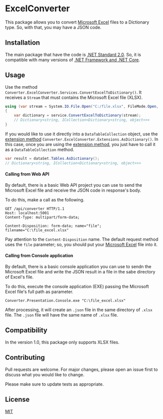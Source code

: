 # ExcelConverter

This package allows you to convert [Microsoft Excel](https://products.office.com/excel) files to a Dictionary type. So, with that, you may have a JSON code.

## Installation

The main package that have the code is [.NET Standard 2.0](https://docs.microsoft.com/dotnet/standard/net-standard). So, it is compatible with many versions of [.NET Framework and .NET Core](https://dotnet.microsoft.com/download).

## Usage

Use the method `Converter.ExcelConverter.Services.ConvertExcelToDictionary()`. It receives a `Stream` that must contains the Microsoft Excel file (XLSX).

```csharp
using (var stream = System.IO.File.Open("C:/file.xlsx", FileMode.Open, FileAccess.Read))
{
    var dictionary = service.ConvertExcelToDictionary(stream);
    // Dictionary<string, ICollection<Dictionary<string, object>>>
}
```

If you would like to use it directly into a `DataTableCollection` object, use the [extension method](https://docs.microsoft.com/en-us/dotnet/csharp/programming-guide/classes-and-structs/extension-methods) `Converter.ExcelConverter.Extensions.AsDictionary()`. In this case, once you are using the [extension method](https://docs.microsoft.com/en-us/dotnet/csharp/programming-guide/classes-and-structs/extension-methods), you just have to call it as a `DataTableCollection` method.

```csharp
var result = dataSet.Tables.AsDictionary();
// Dictionary<string, ICollection<Dictionary<string, object>>>
```

#### Calling from Web API

By default, there is a basic Web API project you can use to send the Microsoft Excel file and receive the JSON code in response's body.

To do this, make a call as the following.

```
GET /api/converter HTTP/1.1
Host: localhost:5001
Content-Type: multipart/form-data;

Content-Disposition: form-data; name="file"; filename="C:\file_excel.xlsx"
```

Pay attention to the `Content-Disposition` name. The default request method uses the `file` parameter; so, you should put your [Microsoft Excel](https://products.office.com/excel) file into it.

#### Calling from Console application

By default, there is a basic console application you can use to sendn the Microsoft Excel file and write the JSON result in a file in the sabe directory of Excel's file.

To do this, execute the console application (EXE) passing the Microsoft Excel file's full path as parameter.

```batch
Converter.Presentation.Console.exe "C:\file_excel.xlsx"
```

After processing, it will create an `.json` file in the same directory of `.xlsx` file. The `.json` file will have the same name of `.xlsx` file.

## Compatibility

In the version 1.0, this package only supports XLSX files.

## Contributing
Pull requests are welcome. For major changes, please open an issue first to discuss what you would like to change.

Please make sure to update tests as appropriate.

## License
[MIT](https://darnley.mit-license.org/2019)

